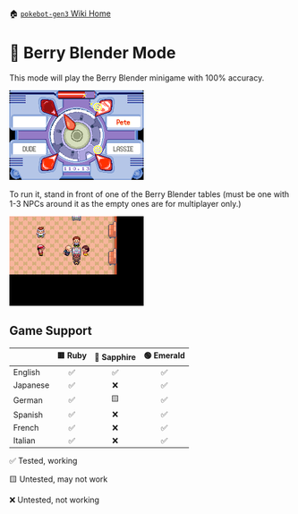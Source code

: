 🏠 [`pokebot-gen3` Wiki Home](../Readme.md)

# 🍓 Berry Blender Mode

This mode will play the Berry Blender minigame with 100% accuracy.

![image](../images/berry_blender_ingame.png)

To run it, stand in front of one of the Berry Blender tables (must be
one with 1-3 NPCs around it as the empty ones are for multiplayer only.)

![image](../images/berry_blender_table.png)

## Game Support
|          | 🟥 Ruby | 🔷 Sapphire | 🟢 Emerald |
|:---------|:-------:|:-----------:|:----------:|
| English  |    ✅    |      ✅      |     ✅      |
| Japanese |    ✅    |      ❌      |     ✅      |
| German   |    ✅    |     🟨      |     ✅      |
| Spanish  |    ✅    |      ❌      |     ✅      |
| French   |    ✅    |      ❌      |     ✅      |
| Italian  |    ✅    |      ❌      |     ✅      |

✅ Tested, working

🟨 Untested, may not work

❌ Untested, not working
